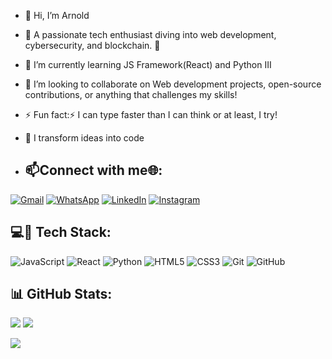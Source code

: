 - 👋 Hi, I’m Arnold
  
- 👀 A passionate tech enthusiast diving into web development, cybersecurity, and blockchain. 🚀
  
- 🌱 I’m currently learning JS Framework(React) and Python III
  
- 💞️ I’m looking to collaborate on Web development projects, open-source contributions, or anything that challenges my skills!
  
- ⚡ Fun fact:⚡ I can type faster than I can think or at least, I try!

- 👑 I transform ideas into code

<!---
nianod/nianod is a ✨ special ✨ repository because its `README.md` (this file) appears on your GitHub profile.
You can click the Preview link to take a look at your changes.
--->
- ## 📫Connect with me🌐:
[![Gmail](https://img.shields.io/badge/Gmail-D14836?style=for-the-badge&logo=gmail&logoColor=white)](mailto:arnoldkk422@gmail.com)
[![WhatsApp](https://img.shields.io/badge/WhatsApp-25D366?style=for-the-badge&logo=whatsapp&logoColor=white)](https://wa.link/ft2zsu)
[![LinkedIn](https://img.shields.io/badge/LinkedIn-0A66C2?style=for-the-badge&logo=linkedin&logoColor=white)](www.linkedin.com/in/arnold-wanza-b51654330)
[![Instagram](https://img.shields.io/badge/Instagram-%23E4405F.svg?style=for-the-badge&logo=instagram&logoColor=white)](https://www.instagram.com/ar_nold._/)



## 💻🧷 Tech Stack:
![JavaScript](https://img.shields.io/badge/JavaScript-F7DF1E?style=for-the-badge&logo=javascript&logoColor=black)
![React](https://img.shields.io/badge/React-20232A?style=for-the-badge&logo=react&logoColor=61DAFB)
![Python](https://img.shields.io/badge/Python-3776AB?style=for-the-badge&logo=python&logoColor=white)
![HTML5](https://img.shields.io/badge/HTML5-E34F26?style=for-the-badge&logo=html5&logoColor=white)
![CSS3](https://img.shields.io/badge/CSS3-1572B6?style=for-the-badge&logo=css3&logoColor=white)
![Git](https://img.shields.io/badge/Git-F05032?style=for-the-badge&logo=git&logoColor=white)
![GitHub](https://img.shields.io/badge/GitHub-181717?style=for-the-badge&logo=github&logoColor=white)




## 📊 GitHub Stats:
![](https://github-readme-stats.vercel.app/api?username=nianod&theme=dark&hide_border=false&include_all_commits=true&count_private=true)
![](https://github-readme-streak-stats.herokuapp.com/?user=nianod&theme=dark&hide_border=false)

![](https://github-readme-stats.vercel.app/api/top-langs/?username=nianod&theme=dark&hide_border=false&include_all_commits=true&count_private=true&layout=compact)

